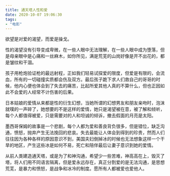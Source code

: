 ```yaml
---
title: 通天塔人性和爱
date: 2020-10-07 19:06:30
tags:
- "电影"
---
```


欲望是对爱的渴望，而爱是操戈。

性的渴望没有引导变成卑微，在一些人眼中无法理解，在一些人眼中成为堕落，但是母亲眼中是心痛和一丝麻木，如你所见，满是荒芜的山岗好像是开不出花的，都是皱纹和干涸。

孩子用枪炮验证枪的最远射程，正如我们轻易试探爱的限度，但爱是有限的，会流血，所有的一切碰撞实质都会伤及双方。最后孩子跪下求人们救自己的哥哥的时候，他内心便也体会到了失去的痛苦，比起所爱其他人真的不算什么，但也正因如此不会爱的人经常不计伤害的后果。

日本姑娘的爱情从来都是性的衍生幻想，当她所谓的幻想男友和朋友亲吻时，泡沫就噗的一声碎了，她想要的不是这样的爱情，她只是渴望被在意，被了解和倾听，每个人都值得被爱，只是需要对的人和坦诚的倾诉，撤去假面的月亮是太阳。

墨西哥保姆的故事是一个悲剧，每个人都为爱和善良背负很多，但是错位，缺乏沟通，愤怒，抛弃产生无法挽回的悲哀。失去最能让人体会到得到的珍贵，然而人们往往因为各种各样的原因意识不到，美国夫妇倒掉冰的时候也无法想象这样一个干旱的地区，产生这些冰是如何不易，死亡和陪伴最后让妻子意识到她的爱情。

从前人类建造通天塔，或是为了和神沟通，希望少一些苦难，神高高在上，毁灭了塔，将人们用不同语言隔离，但是爱永远存在，真正分割爱的是无法沟通，是思想荒芜，是暴力和愤怒，是战争和冰冷的制度。愿所有人都被爱也爱他人。

